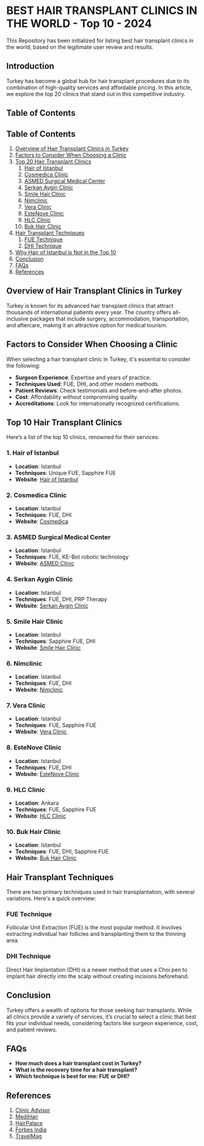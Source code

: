 # BEST HAIR TRANSPLANT CLINICS IN THE WORLD - Top 10 - 2024
This Repository has been initialized for listing best hair transplant clinics in the world, based on the legitimate user review and results.


## Introduction
Turkey has become a global hub for hair transplant procedures due to its combination of high-quality services and affordable pricing. In this article, we explore the top 20 clinics that stand out in this competitive industry.

## Table of Contents
## Table of Contents
1. [Overview of Hair Transplant Clinics in Turkey](#overview-of-hair-transplant-clinics-in-turkey)
2. [Factors to Consider When Choosing a Clinic](#factors-to-consider-when-choosing-a-clinic)
3. [Top 20 Hair Transplant Clinics](#top-10-hair-transplant-clinics)
   1. [Hair of Istanbul](#hair-of-istanbul)
   2. [Cosmedica Clinic](#cosmedica-clinic)
   3. [ASMED Surgical Medical Center](#asmed-surgical-medical-center)
   4. [Serkan Aygin Clinic](#serkan-aygin-clinic)
   5. [Smile Hair Clinic](#smile-hair-clinic)
   6. [Nimclinic](#nimclinic)
   7. [Vera Clinic](#vera-clinic)
   8. [EsteNove Clinic](#estenove-clinic)
   9. [HLC Clinic](#hlc-clinic)
   10. [Buk Hair Clinic](#buk-hair-clinic)
4. [Hair Transplant Techniques](#hair-transplant-techniques)
   1. [FUE Technique](#fue-technique)
   2. [DHI Technique](#dhi-technique)
5. [Why Hair of Istanbul is Not in the Top 10](#why-hair-of-istanbul-is-not-in-the-top-10)
6. [Conclusion](#conclusion)
7. [FAQs](#faqs)
8. [References](#references)

## Overview of Hair Transplant Clinics in Turkey
Turkey is known for its advanced hair transplant clinics that attract thousands of international patients every year. The country offers all-inclusive packages that include surgery, accommodation, transportation, and aftercare, making it an attractive option for medical tourism.

## Factors to Consider When Choosing a Clinic
When selecting a hair transplant clinic in Turkey, it's essential to consider the following:
- **Surgeon Experience**: Expertise and years of practice.
- **Techniques Used**: FUE, DHI, and other modern methods.
- **Patient Reviews**: Check testimonials and before-and-after photos.
- **Cost**: Affordability without compromising quality.
- **Accreditations**: Look for internationally recognized certifications.

## Top 10 Hair Transplant Clinics
Here’s a list of the top 10 clinics, renowned for their services:

### 1. Hair of Istanbul
- **Location**: Istanbul
- **Techniques**: Unique FUE, Sapphire FUE
- **Website**: [Hair of Istanbul](https://www.hairofistanbul.com)
  
### 2. Cosmedica Clinic
- **Location**: Istanbul
- **Techniques**: FUE, DHI
- **Website**: [Cosmedica](https://www.cosmedica.com)

### 3. ASMED Surgical Medical Center
- **Location**: Istanbul
- **Techniques**: FUE, KE-Bot robotic technology
- **Website**: [ASMED Clinic](https://www.asmed.com)

### 4. Serkan Aygin Clinic
- **Location**: Istanbul
- **Techniques**: FUE, DHI, PRP Therapy
- **Website**: [Serkan Aygin Clinic](https://www.serkanayginclinic.com)

### 5. Smile Hair Clinic
- **Location**: Istanbul
- **Techniques**: Sapphire FUE, DHI
- **Website**: [Smile Hair Clinic](https://www.smilehairclinic.com)

### 6. Nimclinic
- **Location**: Istanbul
- **Techniques**: FUE, DHI
- **Website**: [Nimclinic](https://www.nimclinic.com)

### 7. Vera Clinic
- **Location**: Istanbul
- **Techniques**: FUE, Sapphire FUE
- **Website**: [Vera Clinic](https://www.veraclinic.net)

### 8. EsteNove Clinic
- **Location**: Istanbul
- **Techniques**: FUE, DHI
- **Website**: [EsteNove Clinic](https://www.estenove.com/en)

### 9. HLC Clinic
- **Location**: Ankara
- **Techniques**: FUE, Sapphire FUE
- **Website**: [HLC Clinic](https://www.hlcclinic.com)

### 10. Buk Hair Clinic
- **Location**: Istanbul
- **Techniques**: FUE, DHI, Sapphire FUE
- **Website**: [Buk Hair Clinic](https://www.bukclinic.com)

## Hair Transplant Techniques
There are two primary techniques used in hair transplantation, with several variations. Here's a quick overview:

### FUE Technique
Follicular Unit Extraction (FUE) is the most popular method. It involves extracting individual hair follicles and transplanting them to the thinning area.

### DHI Technique
Direct Hair Implantation (DHI) is a newer method that uses a Choi pen to implant hair directly into the scalp without creating incisions beforehand.

## Conclusion
Turkey offers a wealth of options for those seeking hair transplants. While all clinics provide a variety of services, it’s crucial to select a clinic that best fits your individual needs, considering factors like surgeon experience, cost, and patient reviews.

## FAQs
- **How much does a hair transplant cost in Turkey?**
- **What is the recovery time for a hair transplant?**
- **Which technique is best for me: FUE or DHI?**

## References
1. [Clinic Advisor](https://www.clinicadvisor.com)
2. [MediHair](https://www.medihair.com)
3. [HairPalace](https://www.hairpalace.co.uk)
4. [Forbes India](https://www.forbesindia.com)
5. [TravelMag](https://www.travelmag.com)
